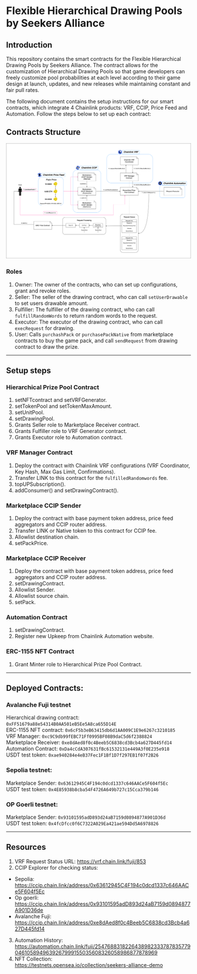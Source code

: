 # Flexible Hierarchical Drawing Pools by Seekers Alliance

## Introduction
This repository contains the smart contracts for the Flexible Hierarchical Drawing Pools by Seekers Alliance. The contract allows for the customization of Hierarchical Drawing Pools so that game developers can freely customize pool probabilities at each level according to their game design at launch, updates, and new releases while maintaining constant and fair pull rates.

The following document contains the setup instructions for our smart contracts, which integrate 4 Chainlink products: VRF, CCIP, Price Feed and Automation. Follow the steps below to set up each contract:
## Contracts Structure
![Alt text](./contracts/ContractStruct.png?raw=true "Contract Structure")
### Roles
1. Owner: The owner of the contracts, who can set up configurations, grant and revoke roles.
3. Seller: The seller of the drawing contract, who can call ```setUserDrawable``` to set users drawable amount.
4. Fulfiller: The fulfiller of the drawing contract, who can call ```fulfillRandomWords``` to return random words to the request.
5. Executor: The executor of the drawing contract, who can call ```execRequest``` for drawing.
6. User: Calls ```purchashPack``` or ```purchasePackNative``` from marketplace contracts to buy the game pack, and call ```sendRequest``` from drawing contract to draw the prize.

---

## Setup steps
### Hierarchical Prize Pool Contract
1. setNFTcontract and setVRFGenerator.
2. setTokenPool and setTokenMaxAmount.
3. setUnitPool.
4. setDrawingPool.
6. Grants Seller role to Marketplace Receiver contract.
7. Grants Fulfiller role to VRF Generator contract.
8. Grants Executor role to Automation contract.

### VRF Manager Contract
1. Deploy the contract with Chainlink VRF configurations (VRF Coordinator, Key Hash, Max Gas Limit, Confirmations).
2. Transfer LINK to this contract for the ```fulfilledRandomwords``` fee.
3. topUPSubscription().
4. addConsumer() and setDrawingContract().

### Marketplace CCIP Sender 
1. Deploy the contract with base payment token address, price feed aggregators and CCIP router address.
2. Transfer LINK or Native token to this contract for CCIP fee.
3. Allowlist destination chain.
4. setPackPrice.

### Marketplace CCIP Receiver 
1. Deploy the contract with base payment token address, price feed aggregators and CCIP router address.
2. setDrawingContract.
3. Allowlist Sender.
4. Allowlist source chain.
5. setPack.

### Automation Contract
1. setDrawingContract.
2. Register new Upkeep from Chainlink Automation website.

### ERC-1155 NFT Contract 
1. Grant Minter role to Hierarchical Prize Pool Contract.

---

## Deployed Contracts:
### Avalanche Fuji testnet
Hierarchical drawing contract: `0xFF51679a88e54314B0AA501eB5Ee5A8ca655D14E`  
ERC-1155 NFT contract: `0x6cF5b3eB63415db6d1AA009C1E9e6267c3210185`  
VRF Manager:
`0xc9C9db99fEBC71Ff0995BF08B9daC5d6f2388824`  
Marketplace Receiver: `0xe8dAed8f0c4Beeb5C6838cd3Bcb4a627D445fd14`  
Automation Contract: `0xDa4cCdA307631fBc61532131e449A3f0E235e918`  
USDT test token: `0xae940284e4eB37Fec1F1Bf1D7f297EB1f07f2B26`
### Sepolia testnet:
Marketplace Sender: `0x63612945C4F194c0dcd1337c646AACe5F604f5Ec`  
USDT test token: `0x4E85938b8cba54F4726A649b727c15Cca379b146`
### OP Goerli testnet:
Marketplace Sender: `0x93101595adD893d24aB7159d0894877A901D36d
`  
USDT test token:
`0x4fcDfcc0f6C7322A029Ea421ae594Dd5A6978826`

---

## Resources
1. VRF Request Status URL: https://vrf.chain.link/fuji/853
2. CCIP Explorer for checking status:
- Sepolia: https://ccip.chain.link/address/0x63612945C4F194c0dcd1337c646AACe5F604f5Ec 
- Op goerli: https://ccip.chain.link/address/0x93101595adD893d24aB7159d0894877A901D36de
- Avalanche Fuji: https://ccip.chain.link/address/0xe8dAed8f0c4Beeb5C6838cd3Bcb4a627D445fd14
3. Automation History: https://automation.chain.link/fuji/25476883182264389823337878357790461058949639267999155035608326058986877878969
4. NFT Collection:  
https://testnets.opensea.io/collection/seekers-alliance-demo